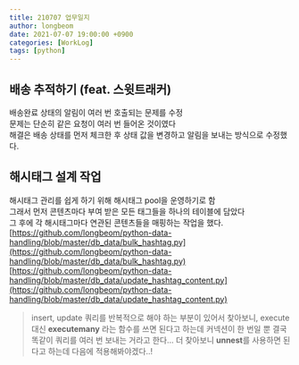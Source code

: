 ```yaml
---
title: 210707 업무일지
author: longbeom
date: 2021-07-07 19:00:00 +0900
categories: [WorkLog]
tags: [python]
---
```



## 배송 추적하기 (feat. 스윗트래커)
배송완료 상태의 알림이 여러 번 호출되는 문제를 수정<br>
문제는 단순히 같은 요청이 여러 번 들어온 것이였다<br>
해결은 배송 상태를 먼저 체크한 후 상태 값을 변경하고 알림을 보내는 방식으로 수정했다.<br>


## 해시태그 설계 작업
해시태그 관리를 쉽게 하기 위해 해시태그 pool을 운영하기로 함<br>
그래서 먼저 콘텐츠마다 부여 받은 모든 태그들을 하나의 테이블에 담았다<br>
그 후에 각 해시태그마다 연관된 콘텐츠들을 매핑하는 작업을 했다.<br>
[https://github.com/longbeom/python-data-handling/blob/master/db_data/bulk_hashtag.py](https://github.com/longbeom/python-data-handling/blob/master/db_data/bulk_hashtag.py)<br>
[https://github.com/longbeom/python-data-handling/blob/master/db_data/update_hashtag_content.py](https://github.com/longbeom/python-data-handling/blob/master/db_data/update_hashtag_content.py)<br>
> insert, update 쿼리를 반복적으로 해야 하는 부분이 있어서 찾아보니,
execute 대신 <b>executemany</b> 라는 함수를 쓰면 된다고 하는데 커넥션이 한 번일 뿐 결국 똑같이 쿼리를 여러 번 보내는 거라고 한다...
더 찾아보니 <b>unnest</b>를 사용하면 된다고 하는데 다음에 적용해봐야겠다..!

